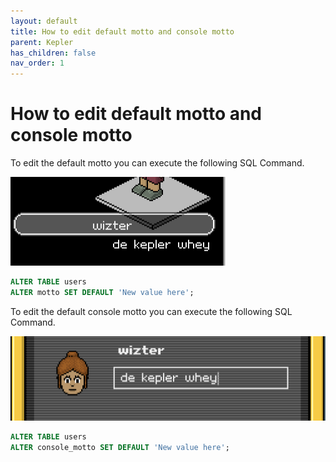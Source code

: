 ```yaml
---
layout: default
title: How to edit default motto and console motto
parent: Kepler
has_children: false
nav_order: 1
---
```

# How to edit default motto and console motto

To edit the default motto you can execute the following SQL Command.

![](../assets/images/motto.png)

```sql 
ALTER TABLE users
ALTER motto SET DEFAULT 'New value here';
```

To edit the default console motto you can execute the following SQL Command.

![](../assets/images/console_motto.png)

```sql 
ALTER TABLE users
ALTER console_motto SET DEFAULT 'New value here';
```
